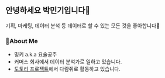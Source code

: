 ## 안녕하세요 박민기입니다👋

기획, 마케팅, 데이터 분석 등 데이터로 할 수 있는 모든 것을 좋아합니다🙂

### 🔎About Me

+ 밍키 a.k.a 요술공주
+ 커머스 회사에서 데이터 분석가로 일하고 있습니다.
+ [도토리 프로젝트](https://mingkipark.notion.site/83389ead47a74179a9287fea9c8cb907)에서 다람쥐로 활동하고 있습니다.
